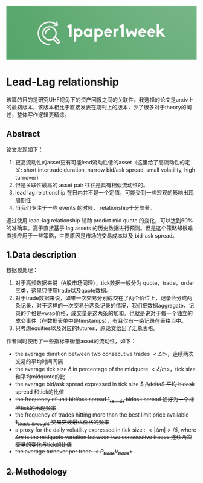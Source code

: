 ![1paper1week](../../docs/1paper1week-git.jpg)

# Lead-Lag relationship

该篇的目的是研究UHF视角下的资产回报之间的关联性。我选择的论文是arxiv上的最初版本，该版本相比于直接发表在期刊上的版本，少了很多对于theory的阐述，整体写作逻辑更精炼。

## Abstract
论文发现如下：
1. 更高流动性的asset更有可能lead流动性低的asset（这里给了高流动性的定义: short intertrade duration, narrow bid/ask spread, small volatility, high turnover）
2. 但是关联性最高的 asset pair 往往是具有相似流动性的。
3. lead lag relationship 在日内并不是一个定值，可能受到一些宏观的影响出现周期性
4. 当我们专注于一些 events 的时候， relationship十分显著。

通过使用 lead-lag relationship 辅助 predict mid quote 的变化，可以达到60%的准确率。高于直接基于 lag assets 的历史数据进行预测。但是这个策略却很难直接应用于一些策略，主要原因是市场的交易成本以及 bid-ask spread。

## 1.Data description
数据预处理：
1. 对于高频数据来说（A股市场同理），tick数据一般分为 quote，trade，order 三类，这里只使用trade以及quote数据。
2. 对于trade数据来说，如果一次交易分别成交在了两个价位上，记录会分成两条记录，对于这样的一次交易分两条记录的情况，我们把数据aggregate，记录的价格是vwap价格，成交量是这两条的加和。也就是说对于每一个独立的成交事件（在数据表单中是timstamps），有且仅有一条记录在表格当中。
3. 只考虑equities以及对应的futures，原论文给出了汇总表格。

作者同时使用了一些指标来衡量asset的流动性，如下：
+ the average duration between two consecutive trades $<\Delta t>$，连续两次交易的平均时间间隔
+ the average tick size δ in percentage of the midquote $<\delta/m>$，tick size和平均midquote的比
+ the average bid/ask spread expressed in tick size $ <s>/\delta$ 平均 bidask spread 和tick的比值
+ the frequency of unit bid/ask spread $1_{\{s=δ\}}$ bidask spread 恰好为一个标准tick的出现频率
+ the frequency of trades hitting more than the best limit price available $1_{\{trade \ through\}}$ 交易突破最优价格的频率
+ a proxy for the daily volatility expressed in tick size : $<|\Delta m|>/\delta$, where $\Delta m$ is the midquote variation between two consecutive trades 连续两次交易的变化与tick的比值
+ the average turnover per trade $<P_{trade}V_{trade}>$

## 2. Methodology
